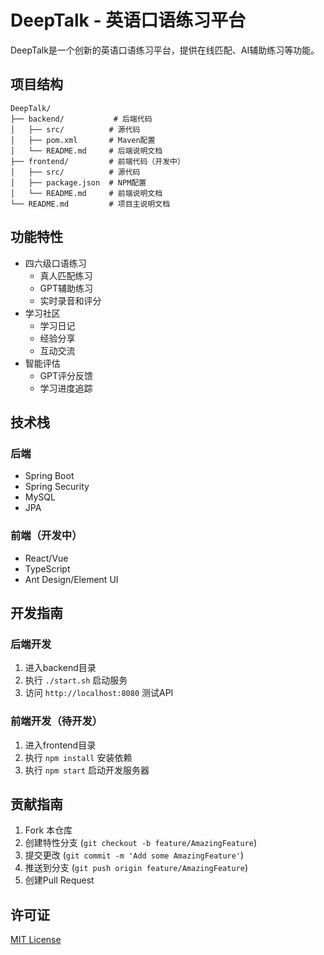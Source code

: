 # DeepTalk - 英语口语练习平台

DeepTalk是一个创新的英语口语练习平台，提供在线匹配、AI辅助练习等功能。

## 项目结构

```
DeepTalk/
├── backend/           # 后端代码
│   ├── src/          # 源代码
│   ├── pom.xml       # Maven配置
│   └── README.md     # 后端说明文档
├── frontend/         # 前端代码（开发中）
│   ├── src/          # 源代码
│   ├── package.json  # NPM配置
│   └── README.md     # 前端说明文档
└── README.md         # 项目主说明文档
```

## 功能特性

- 四六级口语练习
  - 真人匹配练习
  - GPT辅助练习
  - 实时录音和评分
- 学习社区
  - 学习日记
  - 经验分享
  - 互动交流
- 智能评估
  - GPT评分反馈
  - 学习进度追踪

## 技术栈

### 后端
- Spring Boot
- Spring Security
- MySQL
- JPA

### 前端（开发中）
- React/Vue
- TypeScript
- Ant Design/Element UI

## 开发指南

### 后端开发
1. 进入backend目录
2. 执行 `./start.sh` 启动服务
3. 访问 `http://localhost:8080` 测试API

### 前端开发（待开发）
1. 进入frontend目录
2. 执行 `npm install` 安装依赖
3. 执行 `npm start` 启动开发服务器

## 贡献指南

1. Fork 本仓库
2. 创建特性分支 (`git checkout -b feature/AmazingFeature`)
3. 提交更改 (`git commit -m 'Add some AmazingFeature'`)
4. 推送到分支 (`git push origin feature/AmazingFeature`)
5. 创建Pull Request

## 许可证

[MIT License](LICENSE) 